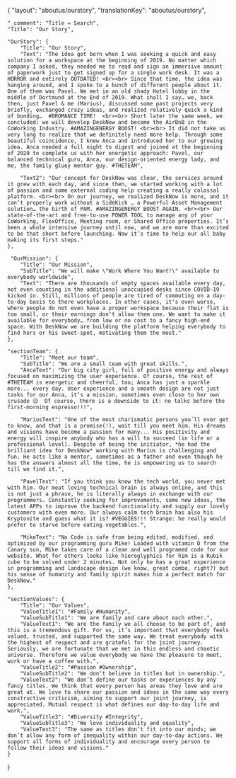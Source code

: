 {
    "layout": "aboutus/ourstory",
	"translationKey": "aboutus/ourstory",

    "_comment": "Title = Search", 
    "Title": "Our Story",

    "OurStory": {
		"Title": "Our Story",
		"Text": "The idea got born when I was seeking a quick and easy solution for a workspace at the beginning of 2019. No matter which company I asked, they needed me to read and sign an immersive amount of paperwork just to get signed up for a single work desk. It was a HORROR and entirely OUTDATED! <br><br> Since that time, the idea was hanging around, and I spoke to a bunch of different people about it. One of them was Pavel. We met in an old shady Hotel lobby in the middle of Dortmund at the End of 2019. What shall I say… we, back then, just Pavel & me (Marius), discussed some past projects very briefly, exchanged crazy ideas, and realized relatively quick a kind of bonding…  #BROMANCE TIME!  <br><br> Short later the same week, we concluded: we will develop DeskNow and become the AirBnB in the CoWorking Industry. #AMAZINGENERGY BOOST! <br><br> It did not take us very long to realize that we definitely need more help. Through some beautiful coincidence, I knew Anca and introduced her to our growing idea. Anca needed a full night to digest and joined at the beginning of 2020 to complete us with her energetic approach: Pavel, our balanced technical guru, Anca, our design-oriented energy lady, and me, the family gluey mentor guy. #THETEAM",

		"Text2": "Our concept for DeskNow was clear, the services around it grew with each day, and since then, we started working with a lot of passion and some external coding help creating a really colossal platform. <br><br> On our journey, we realized DeskNow is more, and it can’t properly work without a SideKick … a Powerful Asset Management solution… the birth of PAM. #AMAZINGENERGY BOOST AGAIN. <br><br> Our state-of-the-art and free-to-use POWER TOOL to manage any of your CoWorking, FlexOffice, Meeting room, or Shared Office properties. It’s been a whole intensive journey until now, and we are more than excited to be that short before launching. Now it’s time to help our all baby making its first steps."
	},

     "OurMission": {
		"Title": "Our Mission",
        "SubTitle": "We will make \"Work Where You Want!\" available to everybody worldwide",
		"Text": "There are thousands of empty spaces available every day, not even counting in the additional unoccupied desks since COVID-19 kicked in. Still, millions of people are tired of commuting on a day-to-day basis to there workplaces. In other cases, it's even worse, where people do not even have a proper workspace because their flat is too small, or their earnings don't allow them one. We want to make it available for everybody… from low or no cost to a fancy high-end space. With DeskNow we are building the platform helping everybody to find hers or his sweet-spot, motivating them the most."
	},

	"sectionTeam": {
		"Title": "Meet our team",
		"SubTitle": "We are a small team with great skills.",
		"AncaText": "Our big city girl, full of positive energy and always focused on maximizing the user experience. Of course, the rest of #THETEAM is energetic and cheerful, too; Anca has just a sparkle more... every day. User experience and a smooth design are not just tasks for our Anca, it’s a mission, sometimes even close to her own crusade 😉  Of course, there is a downside to it: no talks before the first-morning espresso!!!",

        "MariusText": "One of the most charismatic persons you´ll ever get to know, and that is a promise(!), wait till you meet him. His dreams and visions have become a passion for many... His positivity and energy will inspire anybody who has a will to succeed (in life or a professional level). Despite of being the initiator, *he had the brilliant idea for DeskNow* working with Marius is challenging and fun. He acts like a mentor, sometimes as a father and even though he has the answers almost all the time, he is empowering us to search till we find it.",

        "PavelText": "If you think you know the tech world, you never met with him. Our meat loving technical brain is always online, and this is not just a phrase, he is literally always in exchange with our programmers. Constantly seeking for improvements, some new ideas, the latest APPs to improve the backend functionality and supply our lovely customers with even more. Our always calm tech brain has also his Kryptonite and guess what it is? #VEGGIES!!! Strange: he really would prefer to starve before eating vegetables.",

        "MikeText": "No Code is safe from being edited, modified, and optimized by our programming guru Mike! Loaded with vitamin D from the Canary sun, Mike takes care of a clean and well programed code for our website. What for others looks like hieroglyphics for him is a Rubik cube to be solved under 2 minutes. Not only he has a great experience in programming and landscape design (we know, great combo, right?) but his sense of humanity and family spirit makes him a perfect match for DeskNow."
	},

    "sectionValues": {
		"Title": "Our Values",
		"ValueTitle1": "#Family #Humanity",
        "ValueSubTitle1": "We are family and care about each other.",
        "ValueText1": "We are the family we all choose to be part of, and this is a tremendous gift. For us, it’s important that everybody feels valued, trusted, and supported the same way. We treat everybody with the highest of respect and are grateful for the joint journey. Seriously, we are fortunate that we met in this endless and chaotic universe. Therefore we value everybody we have the pleasure to meet, work or have a coffee with.",
        "ValueTitle2": "#Passion #Ownership",
        "ValueSubTitle2": "We don‘t believe in titles but in ownership.",
        "ValueText2": "We don’t define our tasks or experiences by any fancy titles. We think that every person has areas they love and are great at. We love to share our passion and ideas in the same way every constructive criticism, aiming to support our joint journey, is appreciated. Mutual respect is what defines our day-to-day life and work.",
        "ValueTitle3": "#Diversity #Integrity",
        "ValueSubTitle3": "We love individuality and equality",
        "ValueText3": "The same as titles don’t fit into our minds; we don’t allow any form of inequality within our day-to-day actions. We support all forms of individuality and encourage every person to follow their ideas and visions."
	}
}
